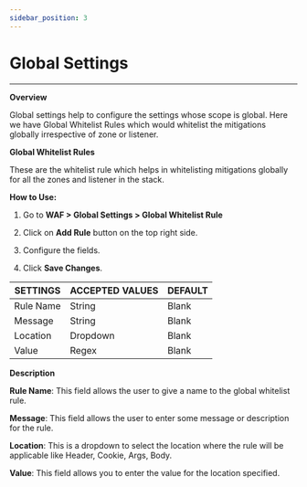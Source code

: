 ```yaml
---
sidebar_position: 3
---
```

# Global Settings

---

**Overview**

Global settings help to configure the settings whose scope is global. Here we have Global Whitelist Rules which would whitelist the mitigations globally irrespective of zone or listener.

**Global Whitelist Rules**

These are the whitelist rule which helps in whitelisting mitigations globally for all the zones and listener in the stack.

**How to Use:**

1. Go to **WAF > Global Settings > Global Whitelist Rule**

2. Click on **Add Rule** button on the top right side.

3. Configure the fields. 

4. Click **Save Changes**. 

| SETTINGS  | ACCEPTED VALUES | DEFAULT |
|-----------|-----------------|---------|
| Rule Name | String          | Blank   |
| Message   | String          | Blank   |
| Location  | Dropdown        | Blank   |
| Value     | Regex           | Blank   |

**Description**

**Rule Name**: This field allows the user to give a name to the global whitelist rule.

**Message**: This field allows the user to enter some message or description for the rule.

**Location**: This is a dropdown to select the location where the rule will be applicable like Header, Cookie, Args, Body.

**Value**: This field allows you to enter the value for the location specified.


